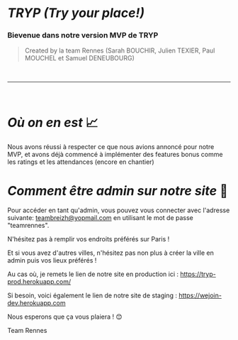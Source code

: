 # ___TRYP (Try your place!)___ 

### Bievenue dans notre version MVP de TRYP 
>Created by la team Rennes (Sarah BOUCHIR, Julien TEXIER, Paul MOUCHEL et Samuel DENEUBOURG)
>

</br>

________________________________________________________
</br>

# ___Où on en est___ :chart_with_upwards_trend:

Nous avons réussi à respecter ce que nous avions annoncé pour notre MVP, et avons déjà commencé à implémenter des features bonus comme les ratings et les attendances (encore en chantier)


# ___Comment être admin sur notre site___ :robot:

Pour accéder en tant qu'admin, vous pouvez vous connecter avec l'adresse suivante:
teambreizh@yopmail.com en utilisant le mot de passe "teamrennes".

N'hésitez pas à remplir vos endroits préférés sur Paris !

Et si vous avez d'autres villes, n'hésitez pas non plus à créer la ville en admin puis vos lieux préférés !


Au cas où, je remets le lien de notre site en production ici : https://tryp-prod.herokuapp.com/

Si besoin, voici également le lien de notre site de staging : https://wejoin-dev.herokuapp.com

Nous esperons que ça vous plaiera ! :blush:

Team Rennes
